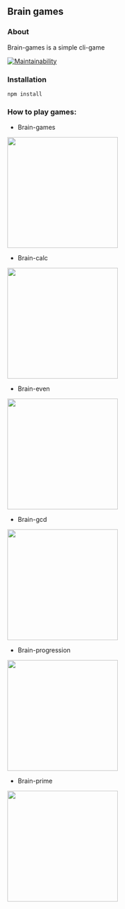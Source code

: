 ## Brain games

### About

Brain-games is a simple cli-game

[![Maintainability](https://api.codeclimate.com/v1/badges/ef294f59734c5cc91fe4/maintainability)](https://codeclimate.com/github/SuchkovSergey/brain-games/maintainability)

### Installation

```
npm install
```

### How to play games:

- Brain-games

<a href="https://asciinema.org/a/xLKZRcmSiovOuyYDwwXdNBNBH"><img src="https://asciinema.org/a/xLKZRcmSiovOuyYDwwXdNBNBH.png" width="250"/></a>

- Brain-calc

<a href="https://asciinema.org/a/lBrSfJklQA5NbEyzybyFXgggg"><img src="https://asciinema.org/a/lBrSfJklQA5NbEyzybyFXgggg.png" width="250"/></a>

- Brain-even

<a href="https://asciinema.org/a/VLJP1dO2VYWZO8pGQ2UMFJXGQ"><img src="https://asciinema.org/a/VLJP1dO2VYWZO8pGQ2UMFJXGQ.png" width="250"/></a>

- Brain-gcd

<a href="https://asciinema.org/a/0s98r18wkZMPR3yNLVeuBi3JM"><img src="https://asciinema.org/a/0s98r18wkZMPR3yNLVeuBi3JM.png" width="250"/></a>

- Brain-progression

<a href="https://asciinema.org/a/MrKI08Ir0dFxqQRBBrX3JE5qt"><img src="https://asciinema.org/a/MrKI08Ir0dFxqQRBBrX3JE5qt.png" width="250"/></a>

- Brain-prime

<a href="https://asciinema.org/a/pyDOiO1Hc2j0OkUarjrGamCcu"><img src="https://asciinema.org/a/pyDOiO1Hc2j0OkUarjrGamCcu.png" width="250"/></a>

